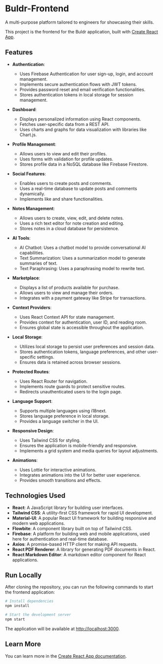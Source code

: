 # Buldr-Frontend

A multi-purpose platform tailored to engineers for showcasing their skills.

This project is the frontend for the Buldr application, built with [Create React App](https://github.com/facebook/create-react-app).

## Features

- **Authentication**:
  - Uses Firebase Authentication for user sign-up, login, and account management.
  - Implements secure authentication flows with JWT tokens.
  - Provides password reset and email verification functionalities.
  - Stores authentication tokens in local storage for session management.

- **Dashboard**:
  - Displays personalized information using React components.
  - Fetches user-specific data from a REST API.
  - Uses charts and graphs for data visualization with libraries like Chart.js.

- **Profile Management**:
  - Allows users to view and edit their profiles.
  - Uses forms with validation for profile updates.
  - Stores profile data in a NoSQL database like Firebase Firestore.

- **Social Features**:
  - Enables users to create posts and comments.
  - Uses a real-time database to update posts and comments dynamically.
  - Implements like and share functionalities.

- **Notes Management**:
  - Allows users to create, view, edit, and delete notes.
  - Uses a rich text editor for note creation and editing.
  - Stores notes in a cloud database for persistence.
  
- **AI Tools**:
  - AI Chatbot: Uses a chatbot model to provide conversational AI capabilities.
  - Text Summarization: Uses a summarization model to generate summaries of text.
  - Text Paraphrasing: Uses a paraphrasing model to rewrite text.

- **Marketplace**:
  - Displays a list of products available for purchase.
  - Allows users to view and manage their orders.
  - Integrates with a payment gateway like Stripe for transactions.

- **Context Providers**:
  - Uses React Context API for state management.
  - Provides context for authentication, user ID, and reading room.
  - Ensures global state is accessible throughout the application.

- **Local Storage**:
  - Utilizes local storage to persist user preferences and session data.
  - Stores authentication tokens, language preferences, and other user-specific settings.
  - Ensures data is retained across browser sessions.

- **Protected Routes**:
  - Uses React Router for navigation.
  - Implements route guards to protect sensitive routes.
  - Redirects unauthenticated users to the login page.

- **Language Support**:
  - Supports multiple languages using i18next.
  - Stores language preference in local storage.
  - Provides a language switcher in the UI.

- **Responsive Design**:
  - Uses Tailwind CSS for styling.
  - Ensures the application is mobile-friendly and responsive.
  - Implements a grid system and media queries for layout adjustments.

- **Animations**:
  - Uses Lottie for interactive animations.
  - Integrates animations into the UI for better user experience.
  - Provides smooth transitions and effects.

## Technologies Used

- **React**: A JavaScript library for building user interfaces.
- **Tailwind CSS**: A utility-first CSS framework for rapid UI development.
- **Material-UI**: A popular React UI framework for building responsive and modern web applications.
- **Flowbite**: A component library built on top of Tailwind CSS.
- **Firebase**: A platform for building web and mobile applications, used here for authentication and real-time database.
- **Axios**: A promise-based HTTP client for making API requests.
- **React PDF Renderer**: A library for generating PDF documents in React.
- **React Markdown Editor**: A markdown editor component for React applications.
  
## Run Locally

After cloning the repository, you can run the following commands to start the frontend application:

```bash
# Install dependencies
npm install

# Start the development server
npm start
```

The application will be available at [http://localhost:3000](http://localhost:3000).

## Learn More

You can learn more in the [Create React App documentation](https://facebook.github.io/create-react-app/docs/getting-started).
